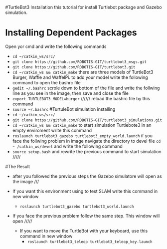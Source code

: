 #TurtleBot3 Installation
this tutorial for install Turtlebot package and Gazebo simulation.
# Installing Dependent Packages
Open yor cmd and write the following  commands
* `cd ~/catkin_ws/src/`
* `git clone https://github.com/ROBOTIS-GIT/turtlebot3_msgs.git`
* `git clone https://github.com/ROBOTIS-GIT/turtlebot3.git`
* `cd ~/catkin_ws && catkin_make`
 there are three models of TurtleBot3 Burger, Waffle and WaffelPi. to add your model write the following command to open the bashrc file 
 * `gedit ~/.bashrc`
 scrole down to bottom of the file and write the follwing line as you see in the image, then save and close the file
 * `export TURTLEBOT3_MODEL=burger`
   //////
 reload the bashrc file by this command
 * `source ~/.bashrc`
 #TurtuleBot simulation installing
 * `cd ~/catkin_ws/src/`
 * `git clone https://github.com/ROBOTIS-GIT/turtlebot3_simulations.git`
 * `cd ~/catkin_ws && catkin_make`
 to start simulation Turtlebote3 in an empty enviroment write this command
 * `roslaunch turtlebot3_gazebo turtlebot3_empty_world.launch`
 if you face the follwing problem in image navigate the directory to devel file `cd ~ /catkin_ws/devel`  and write the following command
 * `source setup.bash` and rewrite the previous command to start simulation
  	/////
 
 
#The Result
* after you followed the previous steps the Gazebo simulatore will open as the image 
       ///
        
        
* If you want this environment using to test SLAM write this command in new window
	* `roslaunch turtlebot3_gazebo turtlebot3_world.launch`
* If you face the previous problem follow the same step. This window will open 
 /////
  
  * If you want to move the TurtleBot with your keyboard, use this command in new window
  	* `roslaunch turtlebot3_teleop turtlebot3_teleop_key.launch`
